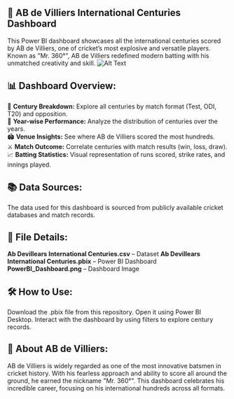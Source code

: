 ## 🏏 AB de Villiers International Centuries Dashboard
This Power BI dashboard showcases all the international centuries scored by AB de Villiers, one of cricket’s most explosive and versatile players. Known as "Mr. 360°", AB de Villiers redefined modern batting with his unmatched creativity and skill.
![Alt Text](https://static.standard.co.uk/s3fs-public/thumbnails/image/2015/01/18/13/461714456.jpg)


## 📊 Dashboard Overview:
🏅 **Century Breakdown:** Explore all centuries by match format (Test, ODI, T20) and opposition.<br>
📆 **Year-wise Performance:** Analyze the distribution of centuries over the years.<br>
🏟️ **Venue Insights:** See where AB de Villiers scored the most hundreds.<br>
⚔️ **Match Outcome:** Correlate centuries with match results (win, loss, draw).<br>
📈 **Batting Statistics:** Visual representation of runs scored, strike rates, and innings played.

## 📚 Data Sources:
The data used for this dashboard is sourced from publicly available cricket databases and match records.

## 💾 File Details:
**Ab Devillears International Centuries.csv** – Dataset
**Ab Devillears International Centuries.pbix** – Power BI Dashboard
**PowerBI_Dashboard.png** – Dashboard Image

## 🛠️ How to Use:
Download the .pbix file from this repository.
Open it using Power BI Desktop.
Interact with the dashboard by using filters to explore century records.

## 🐐 About AB de Villiers:
AB de Villiers is widely regarded as one of the most innovative batsmen in cricket history. With his fearless approach and ability to score all around the ground, he earned the nickname "Mr. 360°". This dashboard celebrates his incredible career, focusing on his international hundreds across all formats.
